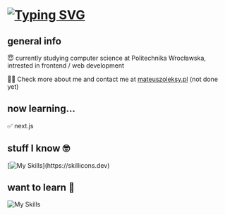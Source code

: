 # <a href="https://git.io/typing-svg"><img src="https://readme-typing-svg.demolab.com?font=&weight=500&pause=1000&repeat=false&width=435&lines=hi!+I'm+xmavv%F0%9F%91%A8%E2%80%8D%F0%9F%92%BB" alt="Typing SVG" /></a>

## general info

😇 currently studying computer science at Politechnika Wrocławska, intrested in frontend / web development

🙋‍♂️ Check more about me and contact me at [mateuszoleksy.pl](https://) (not done yet)

## now learning...

✅ next.js

## stuff I know 🤓

[![My Skills]([https://skillicons.dev/icons?i=js,html,css,wasm](https://skillicons.dev/icons?i=js,html,css,github,git,ts,react,redux,sass,tailwind,styledcomponents))](https://skillicons.dev)

## want to learn 🧠

![My Skills](https://skillicons.dev/icons?i=vim,nodejs,angular,vue,threejs)

